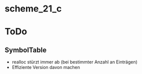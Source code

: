# scheme_21_c

# ToDo

## SymbolTable

- realloc stürzt immer ab (bei bestimmter Anzahl an Einträgen)
- Effiziente Version davon machen
